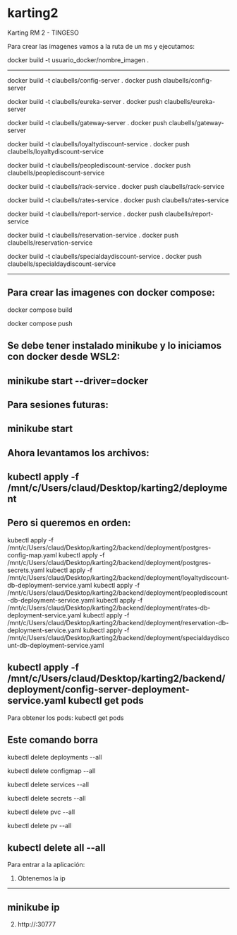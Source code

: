 # karting2
Karting RM 2 - TINGESO

Para crear las imagenes vamos a la ruta de un ms y ejecutamos:

docker build -t usuario_docker/nombre_imagen . 

---
docker build -t claubells/config-server .
docker push claubells/config-server

docker build -t claubells/eureka-server .
docker push claubells/eureka-server

docker build -t claubells/gateway-server .
docker push claubells/gateway-server

docker build -t claubells/loyaltydiscount-service .
docker push claubells/loyaltydiscount-service

docker build -t claubells/peoplediscount-service .
docker push claubells/peoplediscount-service

docker build -t claubells/rack-service .
docker push claubells/rack-service

docker build -t claubells/rates-service .
docker push claubells/rates-service

docker build -t claubells/report-service .
docker push claubells/report-service

docker build -t claubells/reservation-service .
docker push claubells/reservation-service

docker build -t claubells/specialdaydiscount-service .
docker push claubells/specialdaydiscount-service

---
Para crear las imagenes con docker compose:
---
docker compose build

docker compose push



Se debe tener instalado minikube y lo iniciamos con docker desde WSL2:
---
minikube start --driver=docker
---

Para sesiones futuras:
---
minikube start
---

Ahora levantamos los archivos:
---
kubectl apply -f /mnt/c/Users/claud/Desktop/karting2/deployment
---

Pero si queremos en orden:
---
kubectl apply -f /mnt/c/Users/claud/Desktop/karting2/backend/deployment/postgres-config-map.yaml
kubectl apply -f /mnt/c/Users/claud/Desktop/karting2/backend/deployment/postgres-secrets.yaml
kubectl apply -f /mnt/c/Users/claud/Desktop/karting2/backend/deployment/loyaltydiscount-db-deployment-service.yaml
kubectl apply -f /mnt/c/Users/claud/Desktop/karting2/backend/deployment/peoplediscount-db-deployment-service.yaml
kubectl apply -f /mnt/c/Users/claud/Desktop/karting2/backend/deployment/rates-db-deployment-service.yaml
kubectl apply -f /mnt/c/Users/claud/Desktop/karting2/backend/deployment/reservation-db-deployment-service.yaml
kubectl apply -f /mnt/c/Users/claud/Desktop/karting2/backend/deployment/specialdaydiscount-db-deployment-service.yaml

kubectl apply -f /mnt/c/Users/claud/Desktop/karting2/backend/deployment/config-server-deployment-service.yaml
kubectl get pods
---

Para obtener los pods:
kubectl get pods

Este comando borra
---
kubectl delete deployments --all

kubectl delete configmap --all

kubectl delete services --all

kubectl delete secrets --all

kubectl delete pvc --all

kubectl delete pv --all

kubectl delete all --all
---

Para entrar a la aplicación:
1. Obtenemos la ip
---
minikube ip
---
2. http://<minikube-ip>:30777
